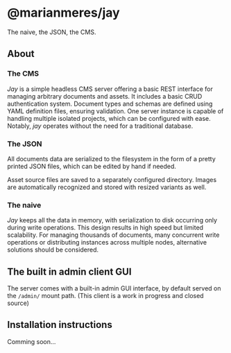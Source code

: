 # @marianmeres/jay

The naive, the JSON, the CMS.

## About

### The CMS

_Jay_ is a simple headless CMS server offering a basic REST interface for managing arbitrary documents and assets. It includes a basic CRUD authentication system. Document types and schemas are defined using YAML definition files, ensuring validation. One server instance is capable of handling multiple isolated projects, which can be configured with ease. Notably, _jay_ operates without the need for a traditional database.

### The JSON

All documents data are serialized to the filesystem in the form of a pretty printed JSON files, which can be edited by hand if needed.

Asset source files are saved to a separately configured directory. Images are automatically recognized and stored with resized variants as well.

### The naive

_Jay_ keeps all the data in memory, with serialization to disk occurring only during write operations. This design results in high speed but limited scalability. For managing thousands of documents, many concurrent write operations or distributing instances across multiple nodes, alternative solutions should be considered.

## The built in admin client GUI

The server comes with a built-in admin GUI interface, by default served on the `/admin/` mount path. (This client is a work in progress and closed source)

## Installation instructions

Comming soon...
